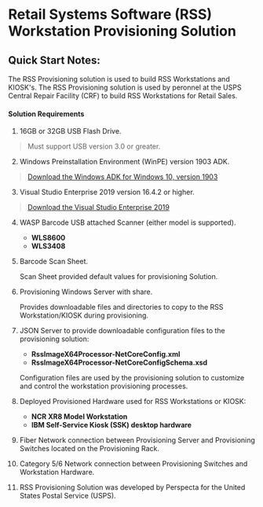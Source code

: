 # Retail Systems Software **(RSS)** Workstation Provisioning Solution

## Quick Start Notes:
The RSS Provisioning solution is used to build RSS Workstations and KIOSK's.
The RSS Provisioning solution is used by peronnel at the USPS Central Repair Facility (CRF) to build RSS Workstations for Retail Sales.

#### Solution Requirements
1. 16GB or 32GB USB Flash Drive. 


> Must support USB version 3.0 or greater.

2. Windows Preinstallation Environment (WinPE) version 1903 ADK.

> [Download the Windows ADK for Windows 10, version 1903](https://go.microsoft.com/fwlink/?linkid=2086042)

3. Visual Studio Enterprise 2019 version 16.4.2 or higher.


> [Download the Visual Studio Enterprise 2019](https://visualstudio.microsoft.com/thank-you-downloading-visual-studio/?sku=Enterprise&rel=16)

4. WASP Barcode USB attached Scanner (either model is supported).
 
    * **WLS8600**
    * **WLS3408**

5. Barcode Scan Sheet.

    Scan Sheet provided default values for provisioning Solution.

6. Provisioning Windows Server with share. 

    Provides downloadable files and directories to copy to the RSS Workstation/KIOSK during provisioning.

7. JSON Server to provide downloadable configuration files to the provisioning solution:

   * **RssImageX64Processor-NetCoreConfig.xml**
   * **RssImageX64Processor-NetCoreConfigSchema.xsd**

    Configuration files are used by the provisioning solution to customize 
and control the workstation provisioning processes.

8. Deployed Provisioned Hardware used for RSS Workstations or KIOSK:

    * **NCR XR8 Model Workstation**
    * **IBM Self-Service Kiosk (SSK) desktop hardware**

9. Fiber Network connection between Provisioning Server and Provisioning Switches located on the Provisioning Rack.

10. Category 5/6 Network connection between Provisioning Switches and Workstation Hardware.
11. RSS Provisioning Solution was developed by Perspecta for the United States Postal Service (USPS).




